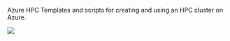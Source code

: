 Azure HPC
Templates and scripts for creating and using an HPC cluster on Azure.

<a href="https://portal.azure.com/#create/Microsoft.Template/uri/https%3A%2F%2Fraw.githubusercontent.com%2Fmkiernan%2Fhv2%2F%2Fazuredeploy.json" target="_blank">
    <img src="http://azuredeploy.net/deploybutton.png" />
</a>
